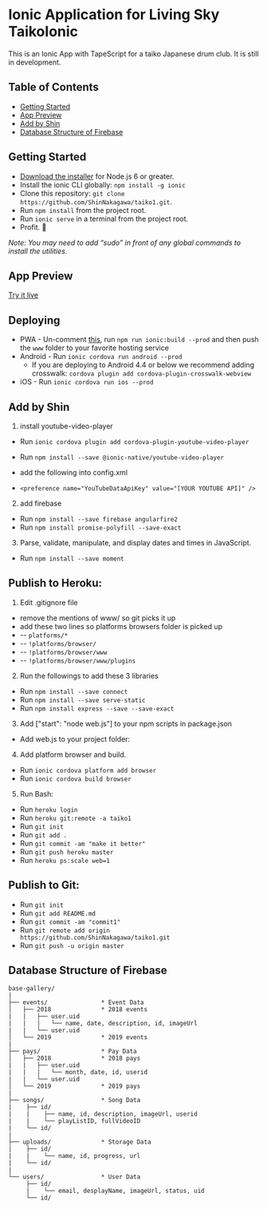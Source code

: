 # Ionic Application for Living Sky TaikoIonic

This is an Ionic App with TapeScript for a taiko Japanese drum club. It is still in development.


## Table of Contents
 - [Getting Started](#getting-started)
 - [App Preview](#app-preview)
 - [Add by Shin](#add-by-shin)
 - [Database Structure of Firebase](#database-structure-of-firebase)


## Getting Started

* [Download the installer](https://nodejs.org/) for Node.js 6 or greater.
* Install the ionic CLI globally: `npm install -g ionic`
* Clone this repository: `git clone https://github.com/ShinNakagawa/taiko1.git`.
* Run `npm install` from the project root.
* Run `ionic serve` in a terminal from the project root.
* Profit. :tada:

_Note: You may need to add “sudo” in front of any global commands to install the utilities._


## App Preview

[Try it live](https://taiko1.herokuapp.com)


## Deploying

* PWA - Un-comment [this](https://github.com/ionic-team/ionic2-app-base/blob/master/src/index.html#L21), run `npm run ionic:build --prod` and then push the `www` folder to your favorite hosting service
* Android - Run `ionic cordova run android --prod`
  - If you are deploying to Android 4.4 or below we recommend adding crosswalk: `cordova plugin add cordova-plugin-crosswalk-webview`
* iOS - Run `ionic cordova run ios --prod`


## Add by Shin
1. install youtube-video-player
* Run `ionic cordova plugin add cordova-plugin-youtube-video-player`
* Run `npm install --save @ionic-native/youtube-video-player`

* add the following into config.xml	
* `<preference name="YouTubeDataApiKey" value="[YOUR YOUTUBE API]" />`

2. add firebase
* Run `npm install --save firebase angularfire2`
* Run `npm install promise-polyfill --save-exact`

3. Parse, validate, manipulate, and display dates and times in JavaScript.
* Run `npm install --save moment`


## Publish to Heroku:

1. Edit .gitignore file
* remove the mentions of www/ so git picks it up
* add these two lines so platforms browsers folder is picked up
* --  `platforms/*`
* --  `!platforms/browser/`
* --  `!platforms/browser/www`
* --  `!platforms/browser/www/plugins`

2. Run the followings to add these 3 libraries
* Run `npm install --save connect`
* Run `npm install --save serve-static`
* Run `npm install express --save --save-exact`

3. Add ["start": "node web.js"] to your npm scripts in package.json
* Add web.js to your project folder:

4. Add platform browser and build.
* Run `ionic cordova platform add browser`
* Run `ionic cordova build browser`

5. Run Bash:
* Run `heroku login`
* Run `heroku git:remote -a taiko1`
* Run `git init`
* Run `git add .`
* Run `git commit -am "make it better"`
* Run `git push heroku master`
* Run `heroku ps:scale web=1`


## Publish to Git:

* Run `git init`
* Run `git add README.md`
* Run `git commit -am "commit1"`
* Run `git remote add origin https://github.com/ShinNakagawa/taiko1.git`
* Run `git push -u origin master`

## Database Structure of Firebase

```
base-gallery/
|
├── events/               * Event Data
│   ├── 2018              * 2018 events
|   |   ├── user.uid
|   |   |   └── name, date, description, id, imageUrl
|   |   └── user.uid
│   └── 2019              * 2019 events
|
├── pays/                 * Pay Data
│   ├── 2018              * 2018 pays
|   |   ├── user.uid
|   |   |   └── month, date, id, userid
|   |   └── user.uid
│   └── 2019              * 2019 pays
|
├── songs/                * Song Data
|    ├── id/
|    |    ├── name, id, description, imageUrl, userid
|    |    └── playListID, fullVideoID
|    └── id/
|
├── uploads/              * Storage Data
|    ├── id/
|    |    └── name, id, progress, url
|    └── id/
|
└── users/                * User Data
     ├── id/
     |    └── email, desplayName, imageUrl, status, uid
     └── id/

